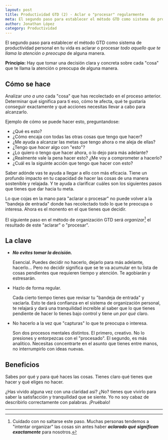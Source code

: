 ```yaml
---
layout: post
title: Productividad GTD (2) - Aclar o "procesar" regularmente
meta: El segundo paso para establecer el método GTD como sistema de productividad personal en tu vida es el de aclarar o procesar tu bandeja de entrada.
author: Jonathan López
category: Productividad
---
```


El segundo paso para establecer el método GTD como sistema de productividad personal en tu vida es aclarar o procesar *todo aquello que te llama la atención o preocupa* de alguna manera.

**Principio:** Hay que tomar una decisión clara y concreta sobre cada "cosa" que te llama la atención o preocupa de alguna manera. 

## Cómo se hace

Analizar *uno a uno* cada "cosa" que has recolectado en el proceso anterior. Determinar qué significa para ti eso, cómo te afecta, qué te gustaría conseguir exactamente y qué acciones necesitas llevar a cabo para alcanzarlo.

Ejemplo de cómo se puede hacer esto, preguntandose:

* ¿Qué es esto?
* ¿Cómo encaja con todas las otras cosas que tengo que hacer?
* ¿Me ayuda a alcanzar las metas que tengo ahora o me aleja de ellas?
* ¿Tengo que *hacer* algo con "esto"? 
* ¿Lo quiero o tengo que hacer ahora, o lo dejo para más adelante?
* ¿Realmente vale la pena hacer esto? ¿Me voy a comprometer a hacerlo?
* ¿Cuál es la siguinte acción que tengo que hacer con esto?

Saber adónde vas te ayuda a llegar a ello con más eficacia. Tiene un profundo impacto en tu capacidad de hacer las cosas de una manera sostenible y relajada. Y te ayuda a clarificar cuáles son los siguientes pasos que tienes que dar hacia tu meta.

Lo que cojas en la mano para "aclarar o procesar" no puede volver a la "bandeja de entrada" donde has recolectado todo lo que te preocupa o interesa. Ahora es el monento en el que tienes que decidir.

El siguiente paso en el método de organización GTD será *organizar*[^1] el resultado de este "aclarar" o "procesar".

## La clave

* ***No evites tomar la decisión.***

	Esencial. Puedes decidir no hacerlo, dejarlo para más adelante, hacerlo... Pero no decidir significa que se te va acumular en tu lista de cosas pendientes que requieren tiempo y atención. Te agobiarán y estresarán. 

* Hazlo de forma regular.

	Cada cierto tiempo tienes que revisar tu "bandeja de entrada" y vaciarla. Esto te dará confianza en el sistema de organización personal, te relajará y dará una tranquilidad increíble al saber que lo que tienes pendiente de hacer lo tienes bajo control y tiene *un por qué* claro.

* No hacerlo a la vez que "capturas" lo que te preocupa o interesa.

	Son dos procesos mentales distintos. El primero, creativo. No lo presiones y entorpezcas con el "procesado". El segundo, es más analitico. Necesitas concentrarte en el asunto que tienes entre manos, no interrumpirlo con ideas nuevas.


## Beneficios

Sabes por qué y para qué haces las cosas. Tienes claro qué tienes que hacer y qué eliges no hacer. 

¿Has vivido alguna vez con una claridad así? ¿No? tienes que vivirlo para saber la satisfacción y tranquilidad que se siente. Yo no soy cabaz de describirlo correctamente con palabras. ¡Pruébalo!

---
[^1]: Cuidado con no saltarse este paso. Muchas personas tendemos a "intentar organizar" las cosas sin antes haber ***aclarado qué significan exactamente*** para nosotros.